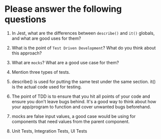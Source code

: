 # Please answer the following questions

1.  In Jest, what are the differences between `describe()` and `it()` globals, and what are good uses for them?
2.  What is the point of `Test Driven Development`? What do you think about this approach?
3.  What are `mocks`? What are a good use case for them?
4.  Mention three types of tests.

1. describe() is used for putting the same test under the same section. it() is the actual code used for testing.
2. The point of TDD is to ensure that you hit all points of your code and ensure you don't leave bugs behind. It's a good way to think about how your app/program to function and cover unwanted bugs beforehand.
3. mocks are false input values, a good case would be using for components that need values from the parent component.
4. Unit Tests, Integration Tests, UI Tests